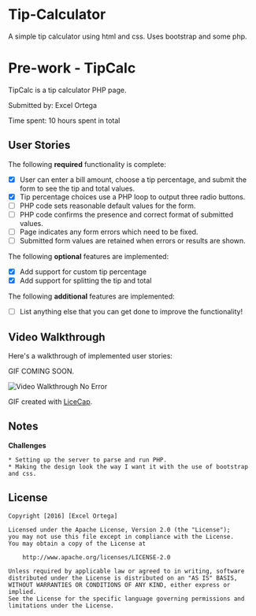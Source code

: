 # Tip-Calculator
A simple tip calculator using html and css. Uses bootstrap and some php.

# Pre-work - TipCalc

TipCalc is a tip calculator PHP page.

Submitted by: Excel Ortega

Time spent: 10 hours spent in total

## User Stories

The following **required** functionality is complete:
* [x] User can enter a bill amount, choose a tip percentage, and submit the form to see the tip and total values.
* [x] Tip percentage choices use a PHP loop to output three radio buttons.
* [ ] PHP code sets reasonable default values for the form.
* [ ] PHP code confirms the presence and correct format of submitted values.
* [ ] Page indicates any form errors which need to be fixed.
* [ ] Submitted form values are retained when errors or results are shown.

The following **optional** features are implemented:
* [x] Add support for custom tip percentage
* [x] Add support for splitting the tip and total

The following **additional** features are implemented:

* [ ] List anything else that you can get done to improve the functionality!

## Video Walkthrough

Here's a walkthrough of implemented user stories:

GIF COMING SOON.
<!-- <img src='http://i.imgur.com/link/to/your/gif/file.gif' title='Video Walkthrough' width='' alt='Video Walkthrough' /> -->
<img src='http://imgur.com/JCfvkZi' title='Video Walkthrough No Error' width='' alt='Video Walkthrough No Error' />

GIF created with [LiceCap](http://www.cockos.com/licecap/).

## Notes

__Challenges__

    * Setting up the server to parse and run PHP.
    * Making the design look the way I want it with the use of bootstrap and css.

## License

    Copyright [2016] [Excel Ortega]

    Licensed under the Apache License, Version 2.0 (the "License");
    you may not use this file except in compliance with the License.
    You may obtain a copy of the License at

        http://www.apache.org/licenses/LICENSE-2.0

    Unless required by applicable law or agreed to in writing, software
    distributed under the License is distributed on an "AS IS" BASIS,
    WITHOUT WARRANTIES OR CONDITIONS OF ANY KIND, either express or implied.
    See the License for the specific language governing permissions and
    limitations under the License.
